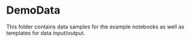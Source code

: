 # DemoData

This folder contains data samples for the example notebooks as well as templates for data input/output.